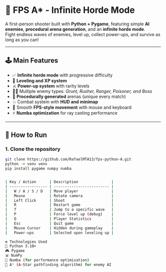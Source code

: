 # 🧠 FPS A* - Infinite Horde Mode

A first-person shooter built with **Python + Pygame**, featuring simple **AI enemies**, **procedural arena generation**, and an **infinite horde mode**.  
Fight endless waves of enemies, level up, collect power-ups, and survive as long as you can!

---

## 🕹️ Main Features

- ✅ **Infinite horde mode** with progressive difficulty  
- 🧬 **Leveling and XP system**  
- ⚔️ **Power-up system** with rarity levels  
- 🧟‍♂️ Multiple enemy types: *Grunt, Rusher, Ranger, Poisoner, and Boss*  
- 🧩 **Procedurally generated** arenas (unique every match)  
- 💥 Combat system with **HUD and minimap**  
- 🧭 Smooth **FPS-style movement** with mouse and keyboard  
- ⚡ **Numba optimization** for ray casting performance  

---

## 🚀 How to Run

### 1. Clone the repository
```bash
git clone https://github.com/RafaelMTA13/fps-python-A.git
python -m venv venv
pip install pygame numpy numba


| Key / Action      | Description               |
| ----------------- | ------------------------- |
|   W / A / S / D   | Move player               |
|   Mouse           | Rotate camera             |
|   Left Click      | Shoot                     |
|   R               | Restart game              |
|   T               | Jump to a specific wave   |
|   P               | Force level up (debug)    |
|   O               | Player Statistics         |
|   Esc             | Quit game                 |
|   Mouse Cursor    | Hidden during gameplay    |
|   Power-ups       | Selected upon leveling up |

⚙️ Technologies Used
🐍 Python 3.10+
🎮 Pygame
📊 NumPy
🚀 Numba (for performance optimization)
🧠 A* (A-Star pathfinding algorithm) for enemy AI

